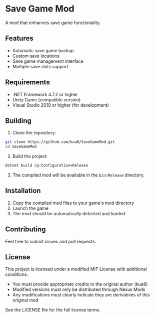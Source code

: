 # Save Game Mod

A mod that enhances save game functionality.

## Features

- Automatic save game backup
- Custom save locations
- Save game management interface
- Multiple save slots support

## Requirements

- .NET Framework 4.7.2 or higher
- Unity Game (compatible version)
- Visual Studio 2019 or higher (for development)

## Building

1. Clone the repository:
```bash
git clone https://github.com/kua8/SaveGameMod.git
cd SaveGameMod
```

2. Build the project:
```bash
dotnet build /p:Configuration=Release
```

3. The compiled mod will be available in the `bin/Release` directory.

## Installation

1. Copy the compiled mod files to your game's mod directory
2. Launch the game
3. The mod should be automatically detected and loaded

## Contributing

Feel free to submit issues and pull requests.

## License

This project is licensed under a modified MIT License with additional conditions:
- You must provide appropriate credits to the original author (kua8)
- Modified versions must only be distributed through Nexus Mods
- Any modifications must clearly indicate they are derivatives of this original mod

See the LICENSE file for the full license terms. 